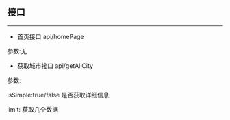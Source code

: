 ## 接口
----
* 首页接口
api/homePage

参数:无
* 获取城市接口
api/getAllCity

参数:

isSimple:true/false   是否获取详细信息

limit:  获取几个数据

